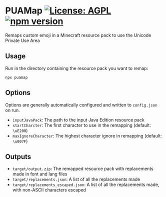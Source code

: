 # PUAMap [![License: AGPL](https://img.shields.io/badge/license-AGPL-blue.svg)](LICENSE) [![npm version](https://badge.fury.io/js/puamap.svg)](https://badge.fury.io/js/puamap)
Remaps custom emoji in a Minecraft resource pack to use the Unicode Private Use Area

## Usage
Run in the directory containing the resource pack you want to remap:
```
npx puamap
```

## Options
Options are generally automatically configured and written to `config.json` on run.
- `inputJavaPack`: The path to the input Java Edition resource pack
- `startCharcter`: The first character to use in the remapping (default: `\uE200`)
- `maxIgnoreCharacter`: The highest character ignore in remapping (default: `\u007F`)

## Outputs
- `target/output.zip`: The remapped resource pack with replacements made in font and lang files
- `target/replacements.json`: A list of all the replacements made
- `target/replacements_escaped.json`: A list of all the replacements made, with non-ASCII characters escaped